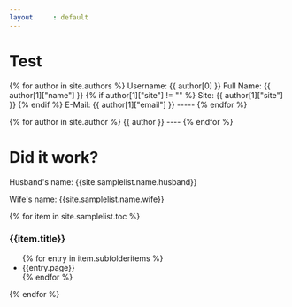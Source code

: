 ```yaml
---
layout     : default
---
```


# Test

{% for author in site.authors %}
    Username: {{ author[0] }}
    Full Name: {{ author[1]["name"] }}
    {% if author[1]["site"] != "" %}
        Site: {{ author[1]["site"] }}
    {% endif %}
    E-Mail: {{ author[1]["email"] }}
    -----
{% endfor %}

{% for author in site.author %}
    {{ author }}
    ----
{% endfor %}

# Did it work?
<p>Husband's name: {{site.samplelist.name.husband}}</p>
<p>Wife's name: {{site.samplelist.name.wife}}</p>

{% for item in site.samplelist.toc %}
<h3>{{item.title}}</h3>
<ul>
{% for entry in item.subfolderitems %}
<li>{{entry.page}}</li>
{% endfor %}
</ul>
{% endfor %}
